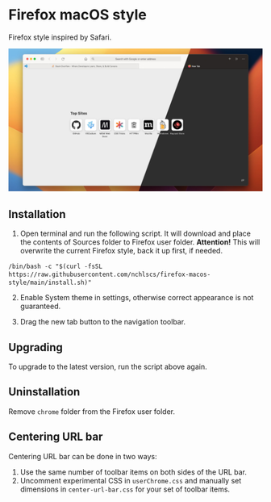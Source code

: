 # Firefox macOS style

Firefox style inspired by Safari.

![Preview](https://raw.githubusercontent.com/nchlscs/firefox-macos-style/main/Preview.jpg)

## Installation

1. Open terminal and run the following script. It will download and place the contents of Sources folder to Firefox user folder. **Attention!** This will overwrite the current Firefox style, back it up first, if needed.

```
/bin/bash -c "$(curl -fsSL https://raw.githubusercontent.com/nchlscs/firefox-macos-style/main/install.sh)"
```

2. Enable System theme in settings, otherwise correct appearance is not guaranteed.

3. Drag the new tab button to the navigation toolbar.

## Upgrading

To upgrade to the latest version, run the script above again.

## Uninstallation

Remove `chrome` folder from the Firefox user folder.

## Centering URL bar

Centering URL bar can be done in two ways:

1. Use the same number of toolbar items on both sides of the URL bar.
1. Uncomment experimental CSS in `userChrome.css` and manually set dimensions in `center-url-bar.css` for your set of toolbar items.
